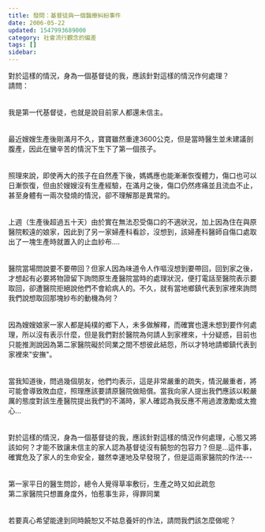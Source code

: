 ```yaml
---
title: 發問：基督徒與一個醫療糾紛事件
date: 2006-05-22
updated: 1547993689000
category: 社會流行觀念的偏差
tags: []
sidebar: 
---
```


<p>對於這樣的情況，身為一個基督徒的我，應該針對這樣的情況作何處理？<br/><!--more-->請問：<br/><br/><br/>我是第一代基督徒，也就是說目前家人都還未信主。<br/><br/><br/>最近嫂嫂生產後剛滿月不久，寶寶雖然重達3600公克，但是當時醫生並未建議剖腹產，因此在蠻辛苦的情況下生下了第一個孩子。<br/><br/><br/>照理來說，即使再大的孩子在自然產下後，媽媽應也能漸漸恢復體力，傷口也可以日漸恢復，但由於嫂嫂沒有生產經驗，在滿月之後，傷口仍然疼痛並且流血不止，甚至身體有一兩次發燒的情況，卻不理解那是異常的。<br/><br/><br/>上週（生產後超過五十天）由於實在無法忍受傷口的不適狀況，加上因為住在與原醫院較遠的娘家，因此到了另一家婦產科看診，沒想到，該婦產科醫師自傷口處取出了一塊生產時就置入的止血紗布....<br/><br/><br/>醫院當場問說要不要帶回？但家人因為味道令人作嘔沒想到要帶回，回到家之後，才想起有必要將物證留下詢問原生產醫院當時的處理狀況，便打電話至醫院表示要取回，卻遭醫院拒絕說他們不會給病人的。不久，就有當地鄉鎮代表到家裡來詢問我們說想取回那塊紗布的動機為何？<br/><br/><br/>因為嫂嫂娘家一家人都是純樸的鄉下人，未多做解釋，而確實也還未想到要作何處理，所以沒有表示什麼，但是我們對於醫院為何請人到家裡來，十分疑惑，目前也只能推測說因為第二家醫院礙於同業之間不想彼此結怨，所以才特地請鄉鎮代表到家裡來"安撫"。<br/><br/><br/>當我知道後，問過幾個朋友，他們均表示，這是非常嚴重的疏失，情況嚴重者，將可能會導致敗血症，照理應該要請原醫院做賠償。當我向家人提出我們應該以較嚴厲的態度對該生產醫院提出我們的不滿時，家人確認為我反應不用過渡激勵或太擔心...<br/><br/><br/>對於這樣的情況，身為一個基督徒的我，應該針對這樣的情況作何處理，心態又將該如何？才能不致讓未信主的家人認為基督徒沒有饒恕的包容力？但是...這件事，確實危及了家人的生命安全，雖然幸運地及早發現了，但是這兩家醫院的作法---<br/><br/><br/>第一家平日的醫生問診，總令人覺得草率敷衍，生產之時又如此疏忽<br/>第二家醫院只想置身度外，怕惹事生非，得罪同業<br/><br/><br/>若要真心希望能達到同時饒恕又不姑息養奸的作法，請問我們該怎麼做呢？<br/><br/><br/></p>